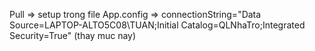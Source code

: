 Pull => setup trong file App.config => connectionString="Data Source=LAPTOP-ALTO5C08\TUAN;Initial Catalog=QLNhaTro;Integrated Security=True" (thay muc nay)
